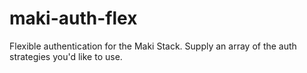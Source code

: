 # maki-auth-flex
Flexible authentication for the Maki Stack.  Supply an array of the auth strategies you'd like to use.
